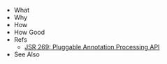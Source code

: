 - What
- Why
- How
- How Good
- Refs
	- [JSR 269: Pluggable Annotation Processing API](https://www.jcp.org/en/jsr/proposalDetails?id=269)
- See Also